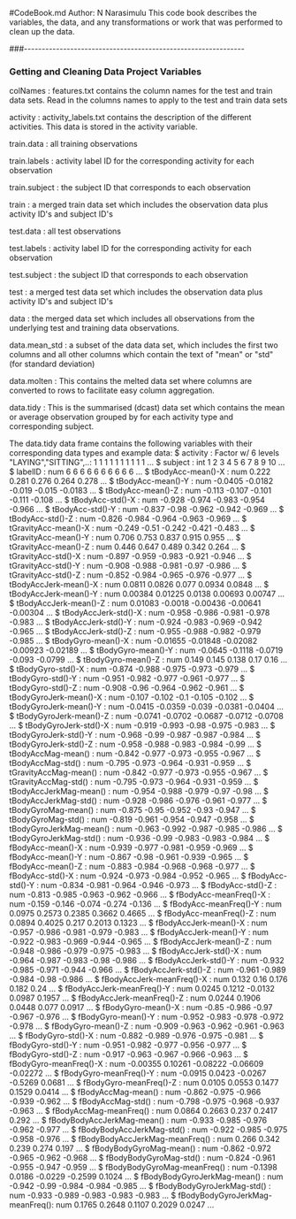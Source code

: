 #CodeBook.md
Author: N Narasimulu
This code book  describes the variables, the data, and any transformations or work that was performed to clean up the data.

###--------------------------------------------------------------
### Getting and Cleaning Data Project Variables

colNames : features.txt contains the column names for the test and train data sets. Read in the columns names to apply to the test and train data sets

activity : activity_labels.txt contains the description of the different activities.  This data is stored in the activity variable.


train.data : all training observations

train.labels : activity label ID for the corresponding activity for each observation

train.subject : the subject ID that corresponds to each observation

train : a merged train data set which includes the observation data plus activity ID's and subject ID's


test.data : all test observations

test.labels : activity label ID for the corresponding activity for each observation

test.subject : the subject ID that corresponds to each observation

test : a merged test data set which includes the observation data plus activity ID's and subject ID's


data : the merged data set which includes all observations from the underlying test and training data observations.

data.mean_std : a subset of the data data set, which includes the first two columns and all other columns which contain the text of "mean" or "std" (for standard deviation)


data.molten : This contains the melted data set where columns are converted to rows to facilitate easy column aggregation.

data.tidy : This is the summarised (dcast) data set which contains the mean or average observation grouped by for each activity type and corresponding subject.

The data.tidy data frame contains the following variables with their corresponding data types and example data:
 $ activity                       : Factor w/ 6 levels "LAYING","SITTING",..: 1 1 1 1 1 1 1 1 1 1 ...
 $ subject                        : int  1 2 3 4 5 6 7 8 9 10 ...
 $ labelID                        : num  6 6 6 6 6 6 6 6 6 6 ...
 $ tBodyAcc-mean()-X              : num  0.222 0.281 0.276 0.264 0.278 ...
 $ tBodyAcc-mean()-Y              : num  -0.0405 -0.0182 -0.019 -0.015 -0.0183 ...
 $ tBodyAcc-mean()-Z              : num  -0.113 -0.107 -0.101 -0.111 -0.108 ...
 $ tBodyAcc-std()-X               : num  -0.928 -0.974 -0.983 -0.954 -0.966 ...
 $ tBodyAcc-std()-Y               : num  -0.837 -0.98 -0.962 -0.942 -0.969 ...
 $ tBodyAcc-std()-Z               : num  -0.826 -0.984 -0.964 -0.963 -0.969 ...
 $ tGravityAcc-mean()-X           : num  -0.249 -0.51 -0.242 -0.421 -0.483 ...
 $ tGravityAcc-mean()-Y           : num  0.706 0.753 0.837 0.915 0.955 ...
 $ tGravityAcc-mean()-Z           : num  0.446 0.647 0.489 0.342 0.264 ...
 $ tGravityAcc-std()-X            : num  -0.897 -0.959 -0.983 -0.921 -0.946 ...
 $ tGravityAcc-std()-Y            : num  -0.908 -0.988 -0.981 -0.97 -0.986 ...
 $ tGravityAcc-std()-Z            : num  -0.852 -0.984 -0.965 -0.976 -0.977 ...
 $ tBodyAccJerk-mean()-X          : num  0.0811 0.0826 0.077 0.0934 0.0848 ...
 $ tBodyAccJerk-mean()-Y          : num  0.00384 0.01225 0.0138 0.00693 0.00747 ...
 $ tBodyAccJerk-mean()-Z          : num  0.01083 -0.0018 -0.00436 -0.00641 -0.00304 ...
 $ tBodyAccJerk-std()-X           : num  -0.958 -0.986 -0.981 -0.978 -0.983 ...
 $ tBodyAccJerk-std()-Y           : num  -0.924 -0.983 -0.969 -0.942 -0.965 ...
 $ tBodyAccJerk-std()-Z           : num  -0.955 -0.988 -0.982 -0.979 -0.985 ...
 $ tBodyGyro-mean()-X             : num  -0.01655 -0.01848 -0.02082 -0.00923 -0.02189 ...
 $ tBodyGyro-mean()-Y             : num  -0.0645 -0.1118 -0.0719 -0.093 -0.0799 ...
 $ tBodyGyro-mean()-Z             : num  0.149 0.145 0.138 0.17 0.16 ...
 $ tBodyGyro-std()-X              : num  -0.874 -0.988 -0.975 -0.973 -0.979 ...
 $ tBodyGyro-std()-Y              : num  -0.951 -0.982 -0.977 -0.961 -0.977 ...
 $ tBodyGyro-std()-Z              : num  -0.908 -0.96 -0.964 -0.962 -0.961 ...
 $ tBodyGyroJerk-mean()-X         : num  -0.107 -0.102 -0.1 -0.105 -0.102 ...
 $ tBodyGyroJerk-mean()-Y         : num  -0.0415 -0.0359 -0.039 -0.0381 -0.0404 ...
 $ tBodyGyroJerk-mean()-Z         : num  -0.0741 -0.0702 -0.0687 -0.0712 -0.0708 ...
 $ tBodyGyroJerk-std()-X          : num  -0.919 -0.993 -0.98 -0.975 -0.983 ...
 $ tBodyGyroJerk-std()-Y          : num  -0.968 -0.99 -0.987 -0.987 -0.984 ...
 $ tBodyGyroJerk-std()-Z          : num  -0.958 -0.988 -0.983 -0.984 -0.99 ...
 $ tBodyAccMag-mean()             : num  -0.842 -0.977 -0.973 -0.955 -0.967 ...
 $ tBodyAccMag-std()              : num  -0.795 -0.973 -0.964 -0.931 -0.959 ...
 $ tGravityAccMag-mean()          : num  -0.842 -0.977 -0.973 -0.955 -0.967 ...
 $ tGravityAccMag-std()           : num  -0.795 -0.973 -0.964 -0.931 -0.959 ...
 $ tBodyAccJerkMag-mean()         : num  -0.954 -0.988 -0.979 -0.97 -0.98 ...
 $ tBodyAccJerkMag-std()          : num  -0.928 -0.986 -0.976 -0.961 -0.977 ...
 $ tBodyGyroMag-mean()            : num  -0.875 -0.95 -0.952 -0.93 -0.947 ...
 $ tBodyGyroMag-std()             : num  -0.819 -0.961 -0.954 -0.947 -0.958 ...
 $ tBodyGyroJerkMag-mean()        : num  -0.963 -0.992 -0.987 -0.985 -0.986 ...
 $ tBodyGyroJerkMag-std()         : num  -0.936 -0.99 -0.983 -0.983 -0.984 ...
 $ fBodyAcc-mean()-X              : num  -0.939 -0.977 -0.981 -0.959 -0.969 ...
 $ fBodyAcc-mean()-Y              : num  -0.867 -0.98 -0.961 -0.939 -0.965 ...
 $ fBodyAcc-mean()-Z              : num  -0.883 -0.984 -0.968 -0.968 -0.977 ...
 $ fBodyAcc-std()-X               : num  -0.924 -0.973 -0.984 -0.952 -0.965 ...
 $ fBodyAcc-std()-Y               : num  -0.834 -0.981 -0.964 -0.946 -0.973 ...
 $ fBodyAcc-std()-Z               : num  -0.813 -0.985 -0.963 -0.962 -0.966 ...
 $ fBodyAcc-meanFreq()-X          : num  -0.159 -0.146 -0.074 -0.274 -0.136 ...
 $ fBodyAcc-meanFreq()-Y          : num  0.0975 0.2573 0.2385 0.3662 0.4665 ...
 $ fBodyAcc-meanFreq()-Z          : num  0.0894 0.4025 0.217 0.2013 0.1323 ...
 $ fBodyAccJerk-mean()-X          : num  -0.957 -0.986 -0.981 -0.979 -0.983 ...
 $ fBodyAccJerk-mean()-Y          : num  -0.922 -0.983 -0.969 -0.944 -0.965 ...
 $ fBodyAccJerk-mean()-Z          : num  -0.948 -0.986 -0.979 -0.975 -0.983 ...
 $ fBodyAccJerk-std()-X           : num  -0.964 -0.987 -0.983 -0.98 -0.986 ...
 $ fBodyAccJerk-std()-Y           : num  -0.932 -0.985 -0.971 -0.944 -0.966 ...
 $ fBodyAccJerk-std()-Z           : num  -0.961 -0.989 -0.984 -0.98 -0.986 ...
 $ fBodyAccJerk-meanFreq()-X      : num  0.132 0.16 0.176 0.182 0.24 ...
 $ fBodyAccJerk-meanFreq()-Y      : num  0.0245 0.1212 -0.0132 0.0987 0.1957 ...
 $ fBodyAccJerk-meanFreq()-Z      : num  0.0244 0.1906 0.0448 0.077 0.0917 ...
 $ fBodyGyro-mean()-X             : num  -0.85 -0.986 -0.97 -0.967 -0.976 ...
 $ fBodyGyro-mean()-Y             : num  -0.952 -0.983 -0.978 -0.972 -0.978 ...
 $ fBodyGyro-mean()-Z             : num  -0.909 -0.963 -0.962 -0.961 -0.963 ...
 $ fBodyGyro-std()-X              : num  -0.882 -0.989 -0.976 -0.975 -0.981 ...
 $ fBodyGyro-std()-Y              : num  -0.951 -0.982 -0.977 -0.956 -0.977 ...
 $ fBodyGyro-std()-Z              : num  -0.917 -0.963 -0.967 -0.966 -0.963 ...
 $ fBodyGyro-meanFreq()-X         : num  -0.00355 0.10261 -0.08222 -0.06609 -0.02272 ...
 $ fBodyGyro-meanFreq()-Y         : num  -0.0915 0.0423 -0.0267 -0.5269 0.0681 ...
 $ fBodyGyro-meanFreq()-Z         : num  0.0105 0.0553 0.1477 0.1529 0.0414 ...
 $ fBodyAccMag-mean()             : num  -0.862 -0.975 -0.966 -0.939 -0.962 ...
 $ fBodyAccMag-std()              : num  -0.798 -0.975 -0.968 -0.937 -0.963 ...
 $ fBodyAccMag-meanFreq()         : num  0.0864 0.2663 0.237 0.2417 0.292 ...
 $ fBodyBodyAccJerkMag-mean()     : num  -0.933 -0.985 -0.976 -0.962 -0.977 ...
 $ fBodyBodyAccJerkMag-std()      : num  -0.922 -0.985 -0.975 -0.958 -0.976 ...
 $ fBodyBodyAccJerkMag-meanFreq() : num  0.266 0.342 0.239 0.274 0.197 ...
 $ fBodyBodyGyroMag-mean()        : num  -0.862 -0.972 -0.965 -0.962 -0.968 ...
 $ fBodyBodyGyroMag-std()         : num  -0.824 -0.961 -0.955 -0.947 -0.959 ...
 $ fBodyBodyGyroMag-meanFreq()    : num  -0.1398 0.0186 -0.0229 -0.2599 0.1024 ...
 $ fBodyBodyGyroJerkMag-mean()    : num  -0.942 -0.99 -0.984 -0.984 -0.985 ...
 $ fBodyBodyGyroJerkMag-std()     : num  -0.933 -0.989 -0.983 -0.983 -0.983 ...
 $ fBodyBodyGyroJerkMag-meanFreq(): num  0.1765 0.2648 0.1107 0.2029 0.0247 ...
